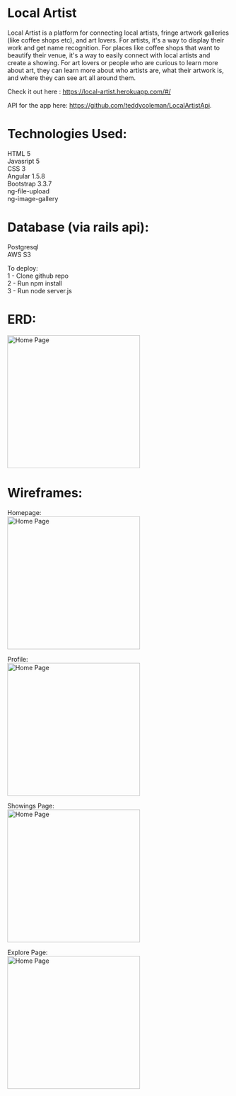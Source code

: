 # Local Artist

Local Artist is a platform for connecting local artists, fringe artwork galleries (like coffee shops etc), and art lovers.
For artists, it's a way to display their work and get name recognition.  For places like coffee shops that want 
to beautify their venue, it's a way to easily connect with local artists and create a showing.  For art lovers or people who
are curious to learn more about art, they can learn more about who artists are, what their artwork is, and where they can
see art all around them.  

Check it out here : https://local-artist.herokuapp.com/#/

API for the app here: https://github.com/teddycoleman/LocalArtistApi.

# Technologies Used: <br>
HTML 5 <br>
Javasript 5 <br>
CSS 3<br>
Angular 1.5.8 <br>
Bootstrap 3.3.7 <br>
ng-file-upload <br>
ng-image-gallery

# Database (via rails api):<br>
Postgresql <br>
AWS S3 

To deploy:<br>
1 - Clone github repo <br>
2 - Run npm install <br>
3 - Run node server.js

# ERD: 

<img src="http://i.imgur.com/fu7V4ax.png" height="300px" alt="Home Page">

# Wireframes: 

Homepage: <br>
<img src="http://imgur.com/ZwU8RfV.png" height="300px" alt="Home Page">

Profile: <br>
<img src="http://imgur.com/nIjER2y.png" height="300px" alt="Home Page">

Showings Page: <br>
<img src="http://imgur.com/egl3iWZ.png" height="300px" alt="Home Page">

Explore Page: <br>
<img src="http://imgur.com/5kNIdp3.png" height="300px" alt="Home Page">
